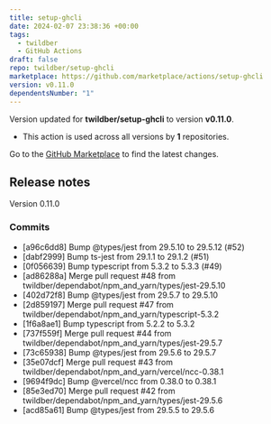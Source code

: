 ```yaml
---
title: setup-ghcli
date: 2024-02-07 23:38:36 +00:00
tags:
  - twildber
  - GitHub Actions
draft: false
repo: twildber/setup-ghcli
marketplace: https://github.com/marketplace/actions/setup-ghcli
version: v0.11.0
dependentsNumber: "1"
---
```



Version updated for **twildber/setup-ghcli** to version **v0.11.0**.
- This action is used across all versions by **1** repositories.

Go to the [GitHub Marketplace](https://github.com/marketplace/actions/setup-ghcli) to find the latest changes.

## Release notes

Version 0.11.0

### Commits

- [a96c6dd8] Bump @types/jest from 29.5.10 to 29.5.12 (#52)
- [dabf2999] Bump ts-jest from 29.1.1 to 29.1.2 (#51)
- [0f056639] Bump typescript from 5.3.2 to 5.3.3 (#49)
- [ad86288a] Merge pull request #48 from twildber/dependabot/npm_and_yarn/types/jest-29.5.10
- [402d72f8] Bump @types/jest from 29.5.7 to 29.5.10
- [2d859197] Merge pull request #47 from twildber/dependabot/npm_and_yarn/typescript-5.3.2
- [1f6a8ae1] Bump typescript from 5.2.2 to 5.3.2
- [737f559f] Merge pull request #44 from twildber/dependabot/npm_and_yarn/types/jest-29.5.7
- [73c65938] Bump @types/jest from 29.5.6 to 29.5.7
- [35e07dcf] Merge pull request #43 from twildber/dependabot/npm_and_yarn/vercel/ncc-0.38.1
- [9694f9dc] Bump @vercel/ncc from 0.38.0 to 0.38.1
- [85e3ed70] Merge pull request #42 from twildber/dependabot/npm_and_yarn/types/jest-29.5.6
- [acd85a61] Bump @types/jest from 29.5.5 to 29.5.6

